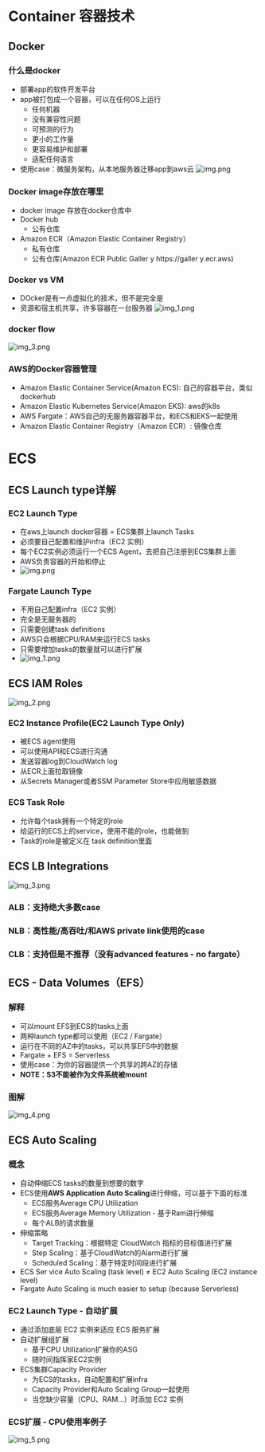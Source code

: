 # Container 容器技术
## Docker
### 什么是docker
- 部署app的软件开发平台
- app被打包成一个容器，可以在任何OS上运行
  - 任何机器
  - 没有兼容性问题
  - 可预测的行为
  - 更小的工作量
  - 更容易维护和部署
  - 适配任何语言
- 使用case：微服务架构，从本地服务器迁移app到aws云
![img.png](container/img.png)

### Docker image存放在哪里
- docker image 存放在docker仓库中
- Docker hub
  - 公有仓库
- Amazon ECR（Amazon Elastic Container Registry）
  - 私有仓库
  - 公有仓库(Amazon ECR Public Galler y https://galler y.ecr.aws)

### Docker vs VM
- DOcker是有一点虚拟化的技术，但不是完全是
- 资源和宿主机共享，许多容器在一台服务器
![img_1.png](container/img_1.png)

### docker flow
![img_3.png](container/img_3.png)

### AWS的Docker容器管理
- Amazon Elastic Container Service(Amazon ECS): 自己的容器平台，类似dockerhub
- Amazon Elastic Kubernetes Service(Amazon EKS): aws的k8s
- AWS Fargate：AWS自己的无服务器容器平台，和ECS和EKS一起使用
- Amazon Elastic Container Registry（Amazon ECR）: 镜像仓库

# ECS
## ECS Launch type详解
### EC2 Launch Type
- 在aws上launch docker容器 = ECS集群上launch Tasks
- 必须要自己配置和维护infra（EC2 实例）
- 每个EC2实例必须运行一个ECS Agent，去把自己注册到ECS集群上面
- AWS负责容器的开始和停止
- ![img.png](img.png)

### Fargate Launch Type
- 不用自己配置infra（EC2 实例）
- 完全是无服务器的
- 只需要创建task definitions
- AWS只会根据CPU/RAM来运行ECS tasks
- 只需要增加tasks的数量就可以进行扩展
- ![img_1.png](img_1.png)

## ECS IAM Roles
![img_2.png](img_2.png)

### EC2 Instance Profile(EC2 Launch Type Only)
- 被ECS agent使用
- 可以使用API和ECS进行沟通
- 发送容器log到CloudWatch log
- 从ECR上面拉取镜像
- 从Secrets Manager或者SSM Parameter Store中应用敏感数据

### ECS Task Role
- 允许每个task拥有一个特定的role
- 给运行的ECS上的service，使用不能的role，也能做到
- Task的role是被定义在 task definition里面

## ECS LB Integrations
![img_3.png](img_3.png)
### ALB：支持绝大多数case
### NLB：高性能/高吞吐/和AWS private link使用的case
### CLB：支持但是不推荐（没有advanced features - no fargate）

## ECS - Data Volumes（EFS）
### 解释
- 可以mount EFS到ECS的tasks上面
- 两种launch type都可以使用（EC2 / Fargate）
- 运行在不同的AZ中的tasks，可以共享EFS中的数据
- Fargate + EFS = Serverless
- 使用case：为你的容器提供一个共享的跨AZ的存储
- **NOTE：S3不能被作为文件系统被mount**

### 图解
![img_4.png](img_4.png)


## ECS Auto Scaling
### 概念
- 自动伸缩ECS tasks的数量到想要的数字
- ECS使用**AWS Application Auto Scaling**进行伸缩，可以基于下面的标准
  - ECS服务Average CPU Utilization
  - ECS服务Average Memory Utilization - 基于Ram进行伸缩
  - 每个ALB的请求数量
- 伸缩策略
  - Target Tracking：根据特定 CloudWatch 指标的目标值进行扩展
  - Step Scaling：基于CloudWatch的Alarm进行扩展
  - Scheduled Scaling：基于特定时间段进行扩展
- ECS Ser vice Auto Scaling (task level) ≠ EC2 Auto Scaling (EC2 instance level)
- Fargate Auto Scaling is much easier to setup (because Serverless)

### EC2 Launch Type - 自动扩展
- 通过添加底层 EC2 实例来适应 ECS 服务扩展
- 自动扩展组扩展
  - 基于CPU Utilization扩展你的ASG
  - 随时间指挥家EC2实例
- ECS集群Capacity Provider
  - 为ECS的tasks，自动配置和扩展infra
  - Capacity Provider和Auto Scaling Group一起使用
  - 当您缺少容量（CPU、RAM...）时添加 EC2 实例

### ECS扩展  - CPU使用率例子
![img_5.png](img_5.png)

